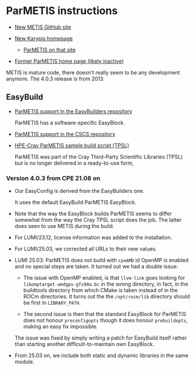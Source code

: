 # ParMETIS instructions

-   [New METIS GitHub site](https://github.com/KarypisLab/ParMETIS)

-   [New Karypis homepage](https://karypis.github.io/)

    -   [ParMETIS on that site](https://karypis.github.io/glaros/software/metis/overview.html#parmetis---parallel-graph-partitioning-and-fill-reducing-matrix-ordering)

-   [Former ParMETIS home page (likely inactive)](http://glaros.dtc.umn.edu/gkhome/metis/parmetis/overview)

METIS is mature code, there doesn't really seem to be any development anymore.
The 4.0.3 release is from 2013.


## EasyBuild

-   [ParMETIS support in the EasyBuilders repository](https://github.com/easybuilders/easybuild-easyconfigs/tree/develop/easybuild/easyconfigs/p/ParMETIS)

    ParMETIS has a software-specific EasyBlock.

-   [ParMETIS support in the CSCS repository](https://github.com/eth-cscs/production/tree/master/easybuild/easyconfigs/p/ParMETIS)

-   [HPE-Cray ParMETIS sample build script (TPSL)](https://github.com/Cray/pe-scripts/blob/master/sh/tpsl/parmetis.sh)

    ParMETIS was part of the Cray Third-Party Scientific Libraries (TPSL) but is no longer
    delivered in a ready-to-use form,


### Version 4.0.3 from CPE 21.08 on

-   Our EasyConfig is derived from the EasyBuilders one.

    It uses the default EasyBuild ParMETIS EasyBlock.

-   Note that the way the EasyBlock builds ParMETIS seems to differ somewhat
    from the way the Cray TPSL script does the job. The latter does seen to use
    METIS during the build.

-   For LUMI/23.12, license information was added to the installation.

-   For LUMI/25.03, we corrected all URLs to their new values.

-   LUMI 25.03: ParMETIS does not build with `cpeAMD` id OpenMP is enabled and no special steps 
    are taken. It turned out we had a double issue:

    -   The issue with OpenMP enabled, is that `llvm-link` goes looking for `libomptarget-amdgpu-gfx90a.bc`
        in the wrong directory, in fact, in the buildtools directory from which CMake is 
        taken instead of in the ROCm directories. It turns out the the `/opt/rocm/lib` directory
        should be first in `LIBRARY_PATH`.
        
    -   The second issue is then that the standard EasyBlock for ParMETIS does not 
        honour `preconfigopts` though it does honour `prebuildopts`, making an easy fix impossible.
        
    The issue was fixed by simply writing a patch for EasyBuild itself rather than starting another
    difficult-to-maintain own EasyBlock.

-   From 25.03 on, we include both static and dynamic libraries in the same module.
